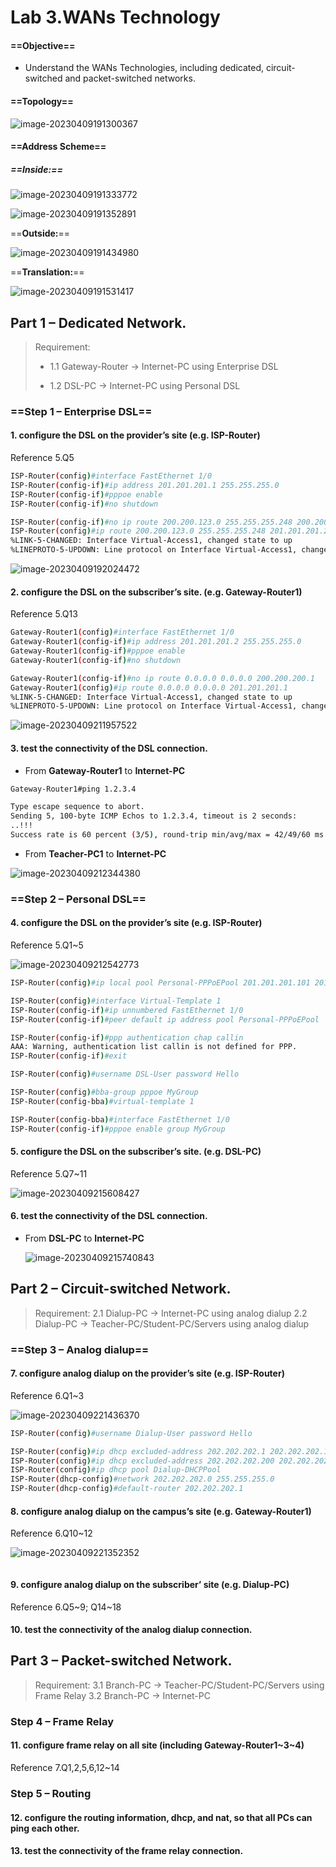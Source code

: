 # **Lab 3.WANs Technology**



#### ==**Objective**==

- Understand the WANs Technologies, including dedicated, circuit-switched and packet-switched networks.

#### ==**Topology**==

![image-20230409191300367](assets/image-20230409191300367.png)



#### ==**Address Scheme**==

##### ==**Inside:**==

![image-20230409191333772](assets/image-20230409191333772.png)

![image-20230409191352891](assets/image-20230409191352891.png)

==**Outside:**==

![image-20230409191434980](assets/image-20230409191434980.png)

==**Translation:**==

![image-20230409191531417](assets/image-20230409191531417.png)

## **Part 1 – Dedicated Network.**

>  Requirement:
>
> - 1.1 Gateway-Router -> Internet-PC using Enterprise DSL
>
> - 1.2 DSL-PC -> Internet-PC using Personal DSL

### ==Step 1 – Enterprise DSL==

#### 1. configure the DSL on the provider’s site (e.g. ISP-Router)

Reference 5.Q5

```bash
ISP-Router(config)#interface FastEthernet 1/0
ISP-Router(config-if)#ip address 201.201.201.1 255.255.255.0
ISP-Router(config-if)#pppoe enable
ISP-Router(config-if)#no shutdown

ISP-Router(config-if)#no ip route 200.200.123.0 255.255.255.248 200.200.200.2
ISP-Router(config)#ip route 200.200.123.0 255.255.255.248 201.201.201.2
%LINK-5-CHANGED: Interface Virtual-Access1, changed state to up
%LINEPROTO-5-UPDOWN: Line protocol on Interface Virtual-Access1, changed state to up
```

![image-20230409192024472](assets/image-20230409192024472.png)

#### 2. configure the DSL on the subscriber’s site. (e.g. Gateway-Router1)

Reference 5.Q13

```bash
Gateway-Router1(config)#interface FastEthernet 1/0
Gateway-Router1(config-if)#ip address 201.201.201.2 255.255.255.0
Gateway-Router1(config-if)#pppoe enable
Gateway-Router1(config-if)#no shutdown

Gateway-Router1(config-if)#no ip route 0.0.0.0 0.0.0.0 200.200.200.1
Gateway-Router1(config)#ip route 0.0.0.0 0.0.0.0 201.201.201.1
%LINK-5-CHANGED: Interface Virtual-Access1, changed state to up
%LINEPROTO-5-UPDOWN: Line protocol on Interface Virtual-Access1, changed state to up
```

![image-20230409211957522](assets/image-20230409211957522.png)

#### 3. test the connectivity of the DSL connection.

- From **Gateway-Router1** to **Internet-PC**

```bash
Gateway-Router1#ping 1.2.3.4

Type escape sequence to abort.
Sending 5, 100-byte ICMP Echos to 1.2.3.4, timeout is 2 seconds:
..!!!
Success rate is 60 percent (3/5), round-trip min/avg/max = 42/49/60 ms
```

- From **Teacher-PC1** to **Internet-PC**

![image-20230409212344380](assets/image-20230409212344380.png)



### ==Step 2 – Personal DSL==

#### 4. configure the DSL on the provider’s site (e.g. ISP-Router)

Reference 5.Q1~5

![image-20230409212542773](assets/image-20230409212542773.png)

```bash
ISP-Router(config)#ip local pool Personal-PPPoEPool 201.201.201.101 201.201.201.199

ISP-Router(config)#interface Virtual-Template 1
ISP-Router(config-if)#ip unnumbered FastEthernet 1/0
ISP-Router(config-if)#peer default ip address pool Personal-PPPoEPool

ISP-Router(config-if)#ppp authentication chap callin
AAA: Warning, authentication list callin is not defined for PPP.
ISP-Router(config-if)#exit

ISP-Router(config)#username DSL-User password Hello

ISP-Router(config)#bba-group pppoe MyGroup
ISP-Router(config-bba)#virtual-template 1

ISP-Router(config-bba)#interface FastEthernet 1/0
ISP-Router(config-if)#pppoe enable group MyGroup
```



#### 5. configure the DSL on the subscriber’s site. (e.g. DSL-PC)

Reference 5.Q7~11

![image-20230409215608427](assets/image-20230409215608427.png)


#### 6. test the connectivity of the DSL connection.

- From **DSL-PC** to **Internet-PC**

  ![image-20230409215740843](assets/image-20230409215740843.png)





## **Part 2 – Circuit-switched Network.**

> Requirement:
> 2.1 Dialup-PC -> Internet-PC using analog dialup
> 2.2 Dialup-PC -> Teacher-PC/Student-PC/Servers using analog dialup

### ==Step 3 – Analog dialup==

#### 7. configure analog dialup on the provider’s site (e.g. ISP-Router)

Reference 6.Q1~3

![image-20230409221436370](assets/image-20230409221436370.png)

```bash
ISP-Router(config)#username Dialup-User password Hello

ISP-Router(config)#ip dhcp excluded-address 202.202.202.1 202.202.202.100
ISP-Router(config)#ip dhcp excluded-address 202.202.202.200 202.202.202.255
ISP-Router(config)#ip dhcp pool Dialup-DHCPPool
ISP-Router(dhcp-config)#network 202.202.202.0 255.255.255.0
ISP-Router(dhcp-config)#default-router 202.202.202.1
```

#### 8. configure analog dialup on the campus’s site (e.g. Gateway-Router1)

Reference 6.Q10~12

![image-20230409221352352](assets/image-20230409221352352.png)

```bash
```




#### 9. configure analog dialup on the subscriber’ site (e.g. Dialup-PC)
Reference 6.Q5~9; Q14~18


#### 10. test the connectivity of the analog dialup connection.


## **Part 3 – Packet-switched Network.**
> Requirement:
> 3.1 Branch-PC -> Teacher-PC/Student-PC/Servers using Frame Relay
> 3.2 Branch-PC -> Internet-PC


### Step 4 – Frame Relay

#### 11. configure frame relay on all site (including Gateway-Router1~3~4)
Reference 7.Q1,2,5,6,12~14

 

### Step 5 – Routing
#### 12. configure the routing information, dhcp, and nat, so that all PCs can ping each other.

#### 13. test the connectivity of the frame relay connection.

